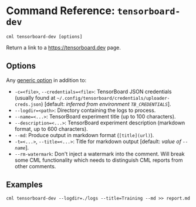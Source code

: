 # Command Reference: `tensorboard-dev`

```usage
cml tensorboard-dev [options]
```

Return a link to a <https://tensorboard.dev> page.

## Options

Any [generic option](/doc/ref) in addition to:

- `-c=<file>`, `--credentials=<file>`: TensorBoard JSON credentials (usually
  found at `~/.config/tensorboard/credentials/uploader-creds.json`) [default:
  *inferred from environment `TB_CREDENTIALS`*].
- `--logdir=<path>`: Directory containing the logs to process.
- `--name=<...>`: TensorBoard experiment title (up to 100 characters).
- `--description=<...>`: TensorBoard experiment description (markdown format, up
  to 600 characters).
- `--md`: Produce output in markdown format (`[title](url)`).
- `-t=<...>`, `--title=<...>`: Title for markdown output [default: *value of `--name`*].
- `--rm-watermark`: Don't inject a watermark into the comment. Will break some
  CML functionality which needs to distinguish CML reports from other comments.

## Examples

```usage
cml tensorboard-dev --logdir=./logs --title=Training --md >> report.md
```
